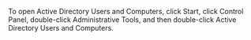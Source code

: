 <Token xmlns:xlink="http://www.w3.org/1999/xlink">To open Active Directory Users and Computers, click <ui xmlns="http://ddue.schemas.microsoft.com/authoring/2003/5">Start</ui>, click <ui xmlns="http://ddue.schemas.microsoft.com/authoring/2003/5">Control Panel</ui>, double-click <ui xmlns="http://ddue.schemas.microsoft.com/authoring/2003/5">Administrative Tools</ui>, and then double-click <ui xmlns="http://ddue.schemas.microsoft.com/authoring/2003/5">Active Directory Users and Computers</ui>.</Token>